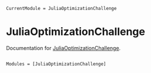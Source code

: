 ```@meta
CurrentModule = JuliaOptimizationChallenge
```

# JuliaOptimizationChallenge

Documentation for [JuliaOptimizationChallenge](https://github.com/yanwu-728/JuliaOptimizationChallenge.jl).

```@index
```

```@autodocs
Modules = [JuliaOptimizationChallenge]
```
